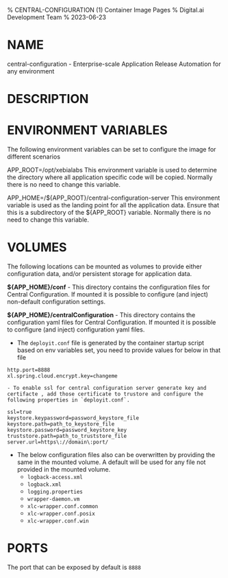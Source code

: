 % CENTRAL-CONFIGURATION (1) Container Image Pages
% Digital.ai Development Team
% 2023-06-23

# NAME
central-configuration \- Enterprise-scale Application Release Automation for any environment

# DESCRIPTION


# ENVIRONMENT VARIABLES
The following environment variables can be set to configure the image for different scenarios

APP_ROOT=/opt/xebialabs
    This environment variable is used to determine the directory where all application specific code will be copied. Normally there is no need to change this variable.

APP_HOME=/${APP_ROOT}/central-configuration-server
    This environment variable is used as the landing point for all the application data. Ensure that this is a subdirectory of the ${APP_ROOT} variable. Normally there is no need to change this variable.

# VOLUMES
The following locations can be mounted as volumes to provide either configuration data, and/or persistent storage for application data.

**\${APP_HOME}/conf** - This directory contains the configuration files for Central Configuration. If mounted it is possible to configure (and inject) non-default configuration settings.

**\${APP_HOME}/centralConfiguration** - This directory contains the configuration yaml files for Central Configuration. If mounted it is possible to configure (and inject)  configuration yaml files.

- The `deployit.conf` file is generated by the container startup script based on env variables set, you need to provide values for below in that file
 ```
http.port=8888
xl.spring.cloud.encrypt.key=changeme

- To enable ssl for central configuration server generate key and certifacte , add those certificate to trustore and configure the following properties in `deployit.conf`.

ssl=true
keystore.keypassword=password_keystore_file
keystore.path=path_to_keystore_file
keystore.password=password_keystore_key
truststore.path=path_to_truststore_file
server.url=https\://domain\:port/

 ```
 - The below configuration files also can be overwritten by providing the same in the mounted volume. A default will be used for any file not provided in the mounted volume.
   - `logback-access.xml`
   - `logback.xml`
   - `logging.properties`
   - `wrapper-daemon.vm`
   - `xlc-wrapper.conf.common`
   - `xlc-wrapper.conf.posix`
   - `xlc-wrapper.conf.win`


# PORTS
The port that can be exposed by default is `8888`